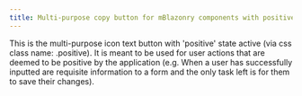 ```yaml
---
title: Multi-purpose copy button for mBlazonry components with positive state active
---
```


This is the multi-purpose icon text button with 'positive' state active (via css class name: .positive). It is meant to be used for user actions that are deemed to be positive by the application (e.g. When a user has successfully inputted are requisite information to a form and the only task left is for them to save their changes).